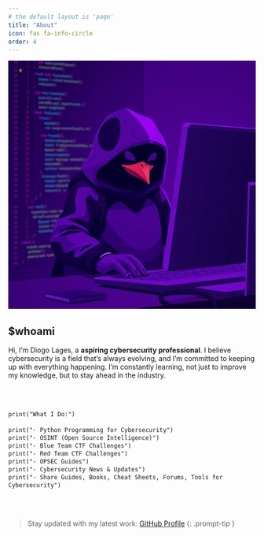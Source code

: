 ```yaml
---
# the default layout is 'page'
title: "About"
icon: fas fa-info-circle
order: 4
---
```


![About Image](assets/img/pfp.png)

## **$whoami**

Hi, I’m Diogo Lages, a **aspiring cybersecurity professional**. I believe cybersecurity is a field that’s always evolving, and I’m committed to keeping up with everything happening. I’m constantly learning, not just to improve my knowledge, but to stay ahead in the industry.


<br>
<br>

```shell
print("What I Do:")

print("- Python Programming for Cybersecurity")
print("- OSINT (Open Source Intelligence)")
print("- Blue Team CTF Challenges")
print("- Red Team CTF Challenges")
print("- OPSEC Guides")
print("- Cybersecurity News & Updates")
print("- Share Guides, Books, Cheat Sheets, Forums, Tools for Cybersecurity")
```

<br>
<br>



> Stay updated with my latest work: [GitHub Profile](https://github.com/Diogo-Lages)
{: .prompt-tip }
